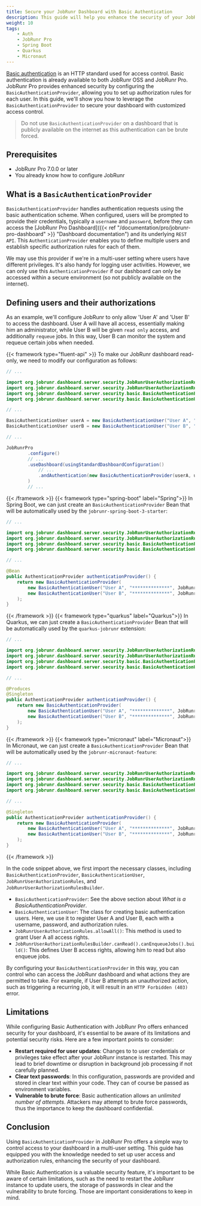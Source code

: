 ```yaml
---
title: Secure your JobRunr Dashboard with Basic Authentication
description: This guide will help you enhance the security of your JobRunr dashboard by setting up Basic Authentication. Control user access and authorization rules effectively.
weight: 10
tags:
    - Auth
    - JobRunr Pro
    - Spring Boot
    - Quarkus
    - Micronaut
---
```


[Basic authentication](https://en.wikipedia.org/wiki/Basic_access_authentication) is an HTTP standard used for access control. Basic authentication is already available to both JobRunr OSS and JobRunr Pro. JobRunr Pro provides enhanced security by configuring the `BasicAuthenticationProvider`, allowing you to set up authorization rules for each user. In this guide, we'll show you how to leverage the `BasicAuthenticationProvider` to secure your dashboard with customized access control.

> Do not use `BasicAuthenticationProvider` on a dashboard that is publicly available on the internet as this authentication can be brute forced.

## Prerequisites
- JobRunr Pro 7.0.0 or later
- You already know how to configure JobRunr

## What is a `BasicAuthenticationProvider`
`BasicAuthenticationProvider` handles authentication requests using the basic authentication scheme. When configured, users will be prompted to provide their credentials, typically a `username` and `password`, before they can access the [JobRunr Pro Dashboard]({{< ref "/documentation/pro/jobrunr-pro-dashboard" >}} "Dashboard documentation") and its underlying `REST API`. This `AuthenticationProvider` enables you to define multiple users and establish specific authorization rules for each of them.

We may use this provider if we're in a multi-user setting where users have different privileges. It's also handy for logging user activities. However, we can only use this `AuthenticationProvider` if our dashboard can only be accessed within a secure environment (so not publicly available on the internet).

## Defining users and their authorizations
As an example, we'll configure JobRunr to only allow 'User A' and 'User B' to access the dashboard. User A will have all access, essentially making him an administrator, while User B will be given `read only` access, and additionally `requeue` jobs. In this way, User B can monitor the system and requeue certain jobs when needed.

{{< framework type="fluent-api" >}}
To make our JobRunr dashboard read-only, we need to modify our configuration as follows:

```java
// ...

import org.jobrunr.dashboard.server.security.JobRunrUserAuthorizationRules;
import org.jobrunr.dashboard.server.security.JobRunrUserAuthorizationRulesBuilder;
import org.jobrunr.dashboard.server.security.basic.BasicAuthenticationProvider;
import org.jobrunr.dashboard.server.security.basic.BasicAuthenticationUser;

// ...

BasicAuthenticationUser userA = new BasicAuthenticationUser("User A", "**************", JobRunrUserAuthorizationRules.allowAll());
BasicAuthenticationUser userB = new BasicAuthenticationUser("User B", "**************", JobRunrUserAuthorizationRulesBuilder.readOnly().canEnqueueJobs(true).build());

// ...

JobRunrPro
        .configure()
        // ...
        .useDashboard(usingStandardDashboardConfiguration()
            // ...
            .andAuthentication(new BasicAuthenticationProvider(userA, userB))
        )
        // ...
```
{{< /framework >}}
{{< framework type="spring-boot" label="Spring">}}
In Spring Boot, we can just create an `BasicAuthenticationProvider` Bean that will be automatically used by the `jobrunr-spring-boot-3-starter`:

```java
// ...

import org.jobrunr.dashboard.server.security.JobRunrUserAuthorizationRules;
import org.jobrunr.dashboard.server.security.JobRunrUserAuthorizationRulesBuilder;
import org.jobrunr.dashboard.server.security.basic.BasicAuthenticationProvider;
import org.jobrunr.dashboard.server.security.basic.BasicAuthenticationUser;

// ...

@Bean
public AuthenticationProvider authenticationProvider() {
    return new BasicAuthenticationProvider(
        new BasicAuthenticationUser("User A", "**************", JobRunrUserAuthorizationRules.allowAll()),
        new BasicAuthenticationUser("User B", "**************", JobRunrUserAuthorizationRulesBuilder.readOnly().canEnqueueJobs(true).build())
    );
}
```
{{< /framework >}}
{{< framework type="quarkus" label="Quarkus">}}
In Quarkus, we can just create a `BasicAuthenticationProvider` Bean that will be automatically used by the `quarkus-jobrunr` extension:

```java
// ...

import org.jobrunr.dashboard.server.security.JobRunrUserAuthorizationRules;
import org.jobrunr.dashboard.server.security.JobRunrUserAuthorizationRulesBuilder;
import org.jobrunr.dashboard.server.security.basic.BasicAuthenticationProvider;
import org.jobrunr.dashboard.server.security.basic.BasicAuthenticationUser;

// ...

@Produces
@Singleton
public AuthenticationProvider authenticationProvider() {
    return new BasicAuthenticationProvider(
        new BasicAuthenticationUser("User A", "**************", JobRunrUserAuthorizationRules.allowAll()),
        new BasicAuthenticationUser("User B", "**************", JobRunrUserAuthorizationRulesBuilder.readOnly().canEnqueueJobs(true).build())
    );
}
```
{{< /framework >}}
{{< framework type="micronaut" label="Micronaut">}}
In Micronaut, we can just create a `BasicAuthenticationProvider` Bean that will be automatically used by the `jobrunr-micronaut-feature`:

```java
// ...

import org.jobrunr.dashboard.server.security.JobRunrUserAuthorizationRules;
import org.jobrunr.dashboard.server.security.JobRunrUserAuthorizationRulesBuilder;
import org.jobrunr.dashboard.server.security.basic.BasicAuthenticationProvider;
import org.jobrunr.dashboard.server.security.basic.BasicAuthenticationUser;

// ...

@Singleton
public AuthenticationProvider authenticationProvider() {
    return new BasicAuthenticationProvider(
        new BasicAuthenticationUser("User A", "**************", JobRunrUserAuthorizationRules.allowAll()),
        new BasicAuthenticationUser("User B", "**************", JobRunrUserAuthorizationRulesBuilder.readOnly().canEnqueueJobs(true).build())
    );
}
```
{{< /framework >}}

In the code snippet above, we first import the necessary classes, including `BasicAuthenticationProvider`, `BasicAuthenticationUser`, `JobRunrUserAuthorizationRules`, and `JobRunrUserAuthorizationRulesBuilder`.

- `BasicAuthenticationProvider`: See the above section about *What is a BasicAuthenticationProvider*.
- `BasicAuthenticationUser`: The class for creating basic authentication users. Here, we use it to register User A and User B, each with a username, password, and authorization rules.
- `JobRunrUserAuthorizationRules.allowAll()`: This method is used to grant User A all access rights.
- `JobRunrUserAuthorizationRulesBuilder.canRead().canEnqueueJobs().build()`: This defines User B access rights, allowing him to read but also enqueue jobs.

By configuring your `BasicAuthenticationProvider` in this way, you can control who can access the JobRunr dashboard and what actions they are permitted to take. For example, if User B attempts an unauthorized action, such as triggering a recurring job, it will result in an `HTTP Forbidden (403)` error.

## Limitations

While configuring Basic Authentication with JobRunr Pro offers enhanced security for your dashboard, it's essential to be aware of its limitations and potential security risks. Here are a few important points to consider:

- **Restart required for user updates**: Changes to to user credentials or privileges take effect after your JobRunr instance is restarted. This may lead to brief downtime or disruption in background job processing if not carefully planned.
- **Clear text passwords**: In this configuration, passwords are provided and stored in clear text within your code. They can of course be passed as environment variables.
- **Vulnerable to brute force**: Basic authentication allows an *unlimited number of attempts*. Attackers may attempt to brute force passwords, thus the importance to keep the dashboard confidential.

## Conclusion

Using `BasicAuthenticationProvider` in JobRunr Pro offers a simple way to control access to your dashboard in a multi-user setting. This guide has equipped you with the knowledge needed to set up user access and authorization rules, enhancing the security of your dashboard.

While Basic Authentication is a valuable security feature, it's important to be aware of certain limitations, such as the need to restart the JobRunr instance to update users, the storage of passwords in clear and the vulnerability to brute forcing. Those are important considerations to keep in mind.